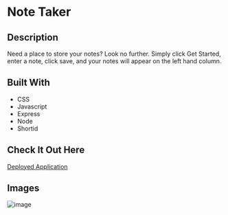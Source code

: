 # Note Taker 

## Description
Need a place to store your notes? Look no further. Simply click Get Started, enter a note, click save, and your notes will appear on the left hand column. 

## Built With 
* CSS
* Javascript
* Express
* Node
* Shortid

## Check It Out Here
[Deployed Application](https://floating-meadow-68725.herokuapp.com/)

## Images

![image](https://user-images.githubusercontent.com/72768805/112739054-3b3c3080-8f2e-11eb-9ff5-ab0112a70ffc.png)



